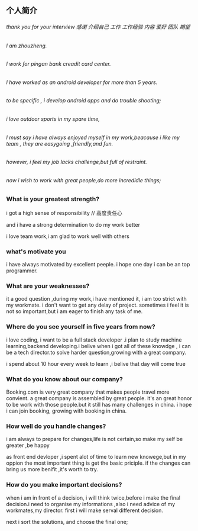 ## 个人简介

###### thank you for your interview      感谢 介绍自己 工作 工作经验 内容 爱好 团队 期望

###### I am zhouzheng.

######  I work  for  pingan bank creadit card center. 

######  I have  worked as an android developer for more than 5 years. 

###### to be specific , i   develop android apps and do trouble shooting;

###### i love outdoor sports in my spare time, 

######  I must say i have always enjoyed myself in my work,beacause i like my team , they are easygoing ,friendly,and fun.

###### however, i feel my job lacks challenge,but full of restraint.

###### now i wish to work with great people,do more incredidle things;



### What is your greatest strength?

 i got a high sense of responsibility // 高度责任心

and i have a strong determination to do my work better

i love team work,i am glad to work well with others



### what's motivate you

i have always motivated by excellent peeple. i hope one day i can be an top programmer.



### **What are your weaknesses?**

it a good question ,during my work,i have mentioned it,  i am too strict with my workmate. i don't want to get any delay of project. sometimes i feel it is not so important,but i am eager to finish any task of me.



### **Where do you see yourself in five years from now?**

i love coding, i want to be a full stack developer .i plan to study machine learning,backend developing.i belive when i got all of  these knowdge , i can be a tech director.to  solve harder question,growing with a great company.

i spend about 10 hour every week to learn ,i belive that day will  come true



### **What do you know about our company?**

Booking.com is very great company that makes people travel more convient. a great company is assembled by great people. it's an great honor to be work with those people.but it still has many challenges in china. i hope i can join booking, growing with booking in china.



### **How well do you handle changes?**

i am always to prepare for changes,life is not certain,so make my self be greater ,be happy

as front end devloper ,i spent alot of time to learn new knowege,but in my oppion the most important thing   is get the basic priciple. if the changes can bring us more benifit ,it's worth to try.



### **How do you make important decisions?**

when i am in front of a decision, i will think twice,before i make the final decision.i  need to organise my informations ,also i need advice of my workmates,my director. first i will make serval different decision.

next i sort the  solutions, and choose the final one;

